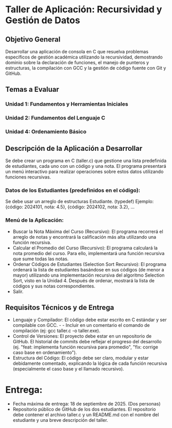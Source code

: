 # Taller de Aplicación: Recursividad y Gestión de Datos
## Objetivo General
Desarrollar una aplicación de consola en C que resuelva problemas específicos de gestión académica utilizando la recursividad, demostrando dominio sobre la declaración de funciones, el manejo de punteros y estructuras, la compilación con GCC y la gestión de código fuente con Git y GitHub.
## Temas a Evaluar
### Unidad 1: Fundamentos y Herramientas Iniciales
### Unidad 2: Fundamentos del Lenguaje C
### Unidad 4: Ordenamiento Básico
## Descripción de la Aplicación a Desarrollar
Se debe crear un programa en C (taller.c) que gestione una lista predefinida de estudiantes, cada uno con un código y una nota. El programa presentará un menú interactivo para realizar operaciones sobre estos datos utilizando funciones recursivas.

### Datos de los Estudiantes (predefinidos en el código):
Se debe usar un arreglo de estructuras Estudiante. (typedef)
Ejemplo:  {código: 2024101, nota: 4.5}, {código: 2024102, nota: 3.2}, ...
### Menú de la Aplicación:
- Buscar la Nota Máxima del Curso (Recursivo): El programa recorrerá el arreglo de notas y encontrará la calificación más alta utilizando una función recursiva.
- Calcular el Promedio del Curso (Recursivo): El programa calculará la nota promedio del curso. Para ello, implementará una función recursiva que sume todas las notas.
- Ordenar Códigos de Estudiantes (Selection Sort Recursivo): El programa ordenará la lista de estudiantes basándose en sus códigos (de menor a mayor) utilizando una implementación recursiva del algoritmo Selection Sort, visto en la Unidad 4. Después de ordenar, mostrará la lista de códigos y sus notas correspondientes.
- Salir.
## Requisitos Técnicos y de Entrega
- Lenguaje y Compilador: El código debe estar escrito en C estándar y ser compilable con GCC. - - Incluir en un comentario el comando de compilación (ej: gcc taller.c -o taller.exe).
- Control de Versiones: El proyecto debe estar en un repositorio de GitHub. El historial de commits debe reflejar el progreso del desarrollo (ej. "feat: implementa función recursiva para promedio", "fix: corrige caso base en ordenamiento").
- Estructura del Código: El código debe ser claro, modular y estar debidamente comentado, explicando la lógica de cada función recursiva (especialmente el caso base y el llamado recursivo).
# Entrega:
- Fecha máxima de entrega: 18 de septiembre de 2025. (Dos personas)
- Repositorio público de GitHub de los dos estudiantes. El repositorio debe contener el archivo taller.c y un README.md con el nombre del estudiante y una breve descripción del taller.